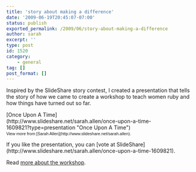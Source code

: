 ```yaml
---
title: 'story about making a difference'
date: '2009-06-19T20:45:07-07:00'
status: publish
exported_permalink: /2009/06/story-about-making-a-difference
author: sarah
excerpt: ''
type: post
id: 1520
category:
    - general
tag: []
post_format: []
---
```

Inspired by the SlideShare story contest, I created a presentation that tells the story of how we came to create a workshop to teach women ruby and how things have turned out so far.

<div id="__ss_1609821" style="width: 425px;text-align: left">[Once Upon A Time](http://www.slideshare.net/sarah.allen/once-upon-a-time-1609821?type=presentation "Once Upon A Time")<div style="font-size: 11px;font-family: tahoma,arial;height: 26px;padding-top: 2px">View more from [Sarah Allen](http://www.slideshare.net/sarah.allen).</div></div>If you like the presentation, you can [vote at SlideShare](http://www.slideshare.net/sarah.allen/once-upon-a-time-1609821).

Read [more about the workshop](https://www.ultrasaurus.com/sarahblog/2009/06/open-source-workshop/).
